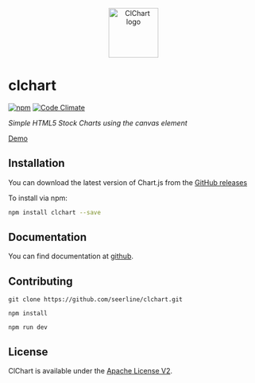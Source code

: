 <p align="center"><a href="https://seerline.github.io" target="_blank" rel="noopener noreferrer"><img width="100" src="https://seerline.github.io/logo.png" alt="ClChart logo"></a></p>

# clchart

[![npm](https://img.shields.io/npm/v/clchart.svg)](https://www.npmjs.com/package/clchart) [![Code Climate](https://img.shields.io/codeclimate/maintainability/seerline/clchart.svg)](https://codeclimate.com/github/seerline/clchart)

*Simple HTML5 Stock Charts using the canvas element*

[Demo](https://seerline.github.io/clchart/)

## Installation

You can download the latest version of Chart.js from the [GitHub releases](https://github.com/seerline/clchart/releases/latest)

To install via npm:

```bash
npm install clchart --save
```

## Documentation

You can find documentation at [github](https://seerline.github.io).

## Contributing

```shell
git clone https://github.com/seerline/clchart.git

npm install

npm run dev
```

## License

ClChart is available under the [Apache License V2](LICENSE).